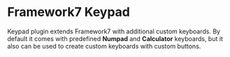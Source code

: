 # Framework7 Keypad

Keypad plugin extends Framework7 with additional custom keyboards. By default it comes with predefined <b>Numpad</b> and <b>Calculator</b> keyboards, but it also can be used to create custom keyboards with custom buttons.


